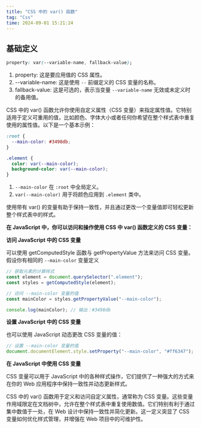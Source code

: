 ```yaml
---
title: "CSS 中的 var() 函数"
tag: "Css"
time: 2024-09-01 15:21:24
---
```


## 基础定义

```css
property: var(--variable-name, fallback-value);
```

1. property: 这是要应用值的 CSS 属性。
2. \--variable-name: 这是使用 `--` 前缀定义的 CSS 变量的名称。
3. fallback-value: 这是可选的，表示当变量 `--variable-name` 无效或未定义时的备用值。

CSS 中的 var() 函数允许你使用自定义属性（CSS 变量）来指定属性值。它特别适用于定义可重用的值，比如颜色、字体大小或者任何你希望在整个样式表中重复使用的属性值。以下是一个基本示例：

```css
:root {
  --main-color: #3498db;
}

.element {
  color: var(--main-color);
  background-color: var(--main-color);
}
```

1. `--main-color` 在 `:root` 中全局定义。
2. `var(--main-color)` 用于将颜色应用到 `.element` 类中。

使用带有 var() 的变量有助于保持一致性，并且通过更改一个变量值即可轻松更新整个样式表中的样式。

**在 JavaScript 中，你可以访问和操作使用 CSS 中 var() 函数定义的 CSS 变量：**

**访问 JavaScript 中的 CSS 变量**

可以使用 getComputedStyle 函数与 getPropertyValue 方法来访问 CSS 变量。假设你有相同的 `--main-color` 变量定义

```js
// 获取元素的计算样式
const element = document.querySelector(".element");
const styles = getComputedStyle(element);

// 访问 --main-color 变量的值
const mainColor = styles.getPropertyValue("--main-color");

console.log(mainColor); // 输出：#3498db
```

**设置 JavaScript 中的 CSS 变量**

也可以使用 JavaScript 动态更改 CSS 变量的值：

```js
// 设置 --main-color 变量的值
document.documentElement.style.setProperty("--main-color", "#ff6347");
```

**在 JavaScript 中使用 CSS 变量**

CSS 变量可以用于 JavaScript 中的各种样式操作，它们提供了一种强大的方式来在你的 Web 应用程序中保持一致性并动态更新样式。

CSS 中的 var() 函数用于定义和访问自定义属性，通常称为 CSS 变量。这些变量作用域限定在文档树中，允许在整个样式表中重复使用数值。它们特别有利于通过集中数值于一处，在 Web 设计中保持一致性并简化更新。这一定义突显了 CSS 变量如何优化样式管理，并增强在 Web 项目中的可维护性。
